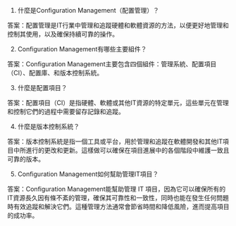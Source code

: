 1. 什麼是Configuration Management（配置管理）？

答案：配置管理是IT行業中管理和追蹤硬體和軟體資源的方法，以便更好地管理和控制其使用，以及確保持續可靠的操作。

2. Configuration Management有哪些主要組件？

答案：Configuration Management主要包含四個組件：管理系統、配置項目（CI）、配置庫、和版本控制系統。

3. 什麼是配置項目？

答案：配置項目（CI）是指硬體、軟體或其他IT資源的特定單元，這些單元在管理和控制它們的過程中需要留存記錄和追蹤。

4. 什麼是版本控制系統？

答案：版本控制系統是指一個工具或平台，用於管理和追蹤在軟體開發和其他IT項目中所進行的更改和更新。這樣做可以確保在項目進展中的各個階段中維護一致且可靠的版本。

5. Configuration Management如何幫助管理IT項目？

答案：Configuration Management能幫助管理 IT 項目，因為它可以確保所有的IT資源長久因有條不紊的管理，確保其可靠性和一致性，同時也能在發生任何問題時有效追蹤和解決它們。這種管理方法通常會節省時間和降低風險，進而提高項目的成功率。